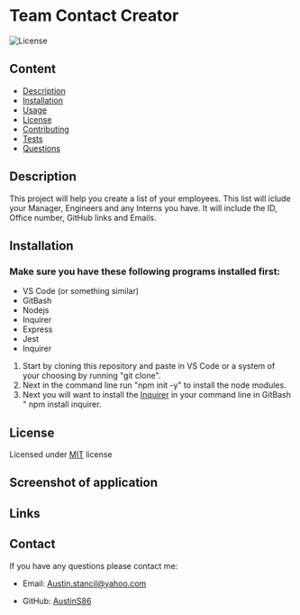 # Team Contact Creator
  
  ![License](https://img.shields.io/badge/License-MIT-yellow.svg)

  ## Content 
  - [Description](#description)
  - [Installation](#installation)
  - [Usage](#usage)
  - [License](#license)
  - [Contributing](#contributing)
  - [Tests](#tests)
  - [Questions](#questions)

  ## Description
  This project will help you create a list of your employees. This list will iclude your Manager, Engineers and any Interns you have. It will include the ID, Office number, GitHub links and Emails. 

  ## Installation
  
  ### Make sure you have these following programs installed first:
- VS Code (or something similar)
- GitBash
- Nodejs
- Inquirer
- Express
- Jest
- Inquirer

1. Start by cloning this repository and paste in VS Code or a system of your choosing by running "git clone". 
1. Next in the command line run "npm init -y" to install the node modules. 
1. Next you will want to install the [Inquirer](https://www.npmjs.com/package/inquirer) in your command line in GitBash " npm install inquirer.

  ## License
  Licensed under [MIT](https://choosealicense.com/licenses/mit/) license

  ## Screenshot of application


  ## Links

  ## Contact

  If you have any questions please contact me:
  
  * Email: Austin.stancil@yahoo.com

  * GitHub: [AustinS86](https://github.com/AustinS86)
